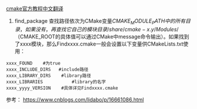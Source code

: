
[cmake官方教程中文翻译](https://blog.51cto.com/u_12951861/5695609)

1. find_package
查找路径依次为CMake变量${CMAKE_MODULE_PATH}中的所有目录，如果没有，再查找它自己的模块目录/share/cmake-x.y/Modules/（$CMAKE_ROOT的具体值可以通过CMake中message命令输出）。如果找到了xxxx模块，那么Findxxxx.cmake一般会设置以下变量供CMakeLists.txt使用：

```text
xxxx_FOUND    #为true
xxxx_INCLUDE_DIRS   #include路径
xxxx_LIBRARY_DIRS    #library路径
xxxx_LIBRARIES           #library的名字
xxxx_yyyy_VERSION    #具体详见Findxxxx.cmake
```

参考：
https://www.cnblogs.com/lidabo/p/16661086.html